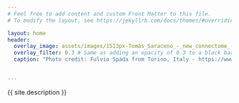 ```yaml
---
# Feel free to add content and custom Front Matter to this file.
# To modify the layout, see https://jekyllrb.com/docs/themes/#overriding-theme-defaults

layout: home
header:
  overlay_image: assets/images/1513px-Tomás_Saraceno_-_new_connectome_(working_title)_(10923260633).jpg
  overlay_filter: 0.3 # Same as adding an opacity of 0.3 to a black background
  caption: "Photo credit: Fulvio Spada from Torino, Italy - https://www.flickr.com/photos/78722206@N00/10923260633 - license CC BY-SA 2.0 https://creativecommons.org/licenses/by-sa/2.0/ - modified"
  

---
```

{{ site.description }} <br/>
<br/>
